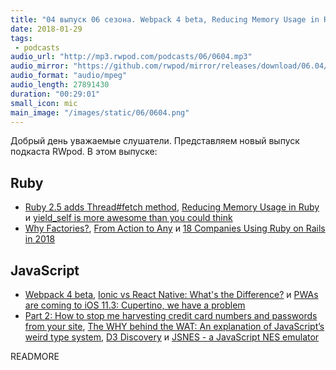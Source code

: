 ```yaml
---
title: "04 выпуск 06 сезона. Webpack 4 beta, Reducing Memory Usage in Ruby, Ionic vs React Native, D3 Discovery, JSNES и прочее"
date: 2018-01-29
tags:
 - podcasts
audio_url: "http://mp3.rwpod.com/podcasts/06/0604.mp3"
audio_mirror: "https://github.com/rwpod/mirror/releases/download/06.04/0604.mp3"
audio_format: "audio/mpeg"
audio_length: 27891430
duration: "00:29:01"
small_icon: mic
main_image: "/images/static/06/0604.png"
---
```


Добрый день уважаемые слушатели. Представляем новый выпуск подкаста RWpod. В этом выпуске:

## Ruby

 - [Ruby 2.5 adds Thread#fetch method](https://medium.com/@atul9/ruby-2-5-adds-thread-fetch-method-416dc56b5366), [Reducing Memory Usage in Ruby](https://tenderlovemaking.com/2018/01/23/reducing-memory-usage-in-ruby.html) и [yield_self is more awesome than you could think](http://zverok.github.io/blog/2018-01-24-yield_self.html)
 - [Why Factories?](https://robots.thoughtbot.com/why-factories), [From Action to Any](https://medium.com/@leshchuk/from-action-to-any-1e8d863dd4cf) и [18 Companies Using Ruby on Rails in 2018](https://blog.planetargon.com/entries/18-companies-using-ruby-on-rails-in-2018)

## JavaScript

 - [Webpack 4 beta](https://medium.com/webpack/webpack-4-beta-try-it-today-6b1d27d7d7e2), [Ionic vs React Native: What's the Difference?](https://applikeysolutions.com/blog/ionic-vs-react-native-what-s-the-difference) и [PWAs are coming to iOS 11.3: Cupertino, we have a problem](https://medium.com/@firt/pwas-are-coming-to-ios-11-3-cupertino-we-have-a-problem-2ff49fd7d6ea)
 - [Part 2: How to stop me harvesting credit card numbers and passwords from your site](https://hackernoon.com/part-2-how-to-stop-me-harvesting-credit-card-numbers-and-passwords-from-your-site-844f739659b9), [The WHY behind the WAT: An explanation of JavaScript’s weird type system](https://medium.com/dailyjs/the-why-behind-the-wat-an-explanation-of-javascripts-weird-type-system-83b92879a8db), [D3 Discovery](https://d3-discovery.net/) и [JSNES - a JavaScript NES emulator](https://github.com/bfirsh/jsnes)

READMORE
